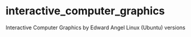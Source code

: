 # interactive_computer_graphics
Interactive Computer Graphics by Edward Angel Linux (Ubuntu) versions
